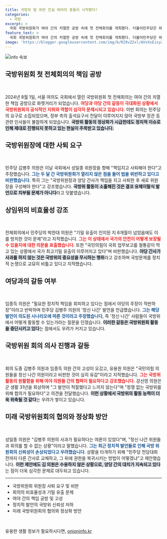 ```yaml
---
title: 국방위 법 위반 진실 여야의 충돌이 시작됐다!
categories:
  - 국방
excerpt: >
  국회 국방위원회가 여야 간의 치열한 공방 속에 첫 전체회의를 개최했다. 더불어민주당은 위원장 사퇴를 요구하며 책임을 따졌고, 국민의힘은 김병주 의원의 발언을 문제삼았다. 긴장감 넘치는 상황 속에서 과연 국회는 어떤 해결책을 찾아낼지 주목된다.
feature_text: >
  국회 국방위원회가 여야 간의 치열한 공방 속에 첫 전체회의를 개최했다. 더불어민주당은 위원장 사퇴를 요구하며 책임을 따졌고, 국민의힘은 김병주 의원의 발언을 문제삼았다. 긴장감 넘치는 상황 속에서 과연 국회는 어떤 해결책을 찾아낼지 주목된다.
image: 'https://blogger.googleusercontent.com/img/b/R29vZ2xl/AVvXsEixyZcFfHzMRdzZMjFBmAUKJYCLCGyLL1o632UiGVXcaFdKo_bkvkuCioo0uUKlGfBVcT3P84aROyZIXSBEx3Aw5nCQ3pTgDom1WDC4m8eifvWiAmWEEVb4x6G_l8C0QH225ldMjyaFvpxGEBGNO37VmDTDMHGhJPq73UglMfDca1-0aw/s1600/blogspot.png'
---
```


<p><img src="https://blogger.googleusercontent.com/img/b/R29vZ2xl/AVvXsEixyZcFfHzMRdzZMjFBmAUKJYCLCGyLL1o632UiGVXcaFdKo_bkvkuCioo0uUKlGfBVcT3P84aROyZIXSBEx3Aw5nCQ3pTgDom1WDC4m8eifvWiAmWEEVb4x6G_l8C0QH225ldMjyaFvpxGEBGNO37VmDTDMHGhJPq73UglMfDca1-0aw/s1600/blogspot.png" alt="info 속보" /></p>

<h2 data-ke-size="size26">국방위원회 첫 전체회의의 책임 공방</h2>

<p data-ke-size="size16">&nbsp;</p> 2024년 8월 1일, 서울 여의도 국회에서 열린 국방위원회 첫 전체회의는 여야 간의 치열한 책임 공방으로 화젯거리가 되었습니다. <b><span style="color: #ee2323;">여당과 야당 간의 갈등이 극대화된 상황에서 국방위원회의 공식적인 지위와 역할이 심각히 문제시되고 있습니다.</span></b> 이번 회의는 민주당의 요구로 소집되었으며, 정부 측의 출석요구서 전달이 이루어지지 않아 국방부 장관 등 관련 인사들이 불참하게 되었습니다. <b><span style="background-color: #21538527;">국방위 활동의 정상화가 시급한데도 정치적 이슈로 인해 제대로 진행되지 못하고 있는 현실이 주목받고 있습니다.</span></b>

<h2 data-ke-size="size26">국방위원장에 대한 사퇴 요구</h2>

<p data-ke-size="size16">&nbsp;</p> 민주당 김병주 의원은 이날 국회에서 성일종 위원장을 향해 "책임지고 사퇴해야 한다"고 주장했습니다. <b><span style="color: #1a5490;">그는 두 달 간 국방위원회가 열리지 않은 점을 들어 법을 위반하고 있다고 비판했습니다.</span></b> 특히 그는 "국방위원장과 양당 간사가 책임을 지고 사퇴한 후 새로 위원장을 구성해야 한다"고 강조했습니다. <b><span style="background-color: #21538527;">국방위 활동이 소홀해진 것은 결코 유체이탈식 발언으로 치부될 문제가 아니다</span></b>라고 덧붙였습니다. 

<h2 data-ke-size="size26">상임위의 비효율성 강조</h2>

<p data-ke-size="size16">&nbsp;</p> 전체회의에서 민주당의 박찬대 의원은 "기밀 유출이 인지된 지 6개월이 넘었음에도 이를 방치한 것이 문제"라고 지적했습니다. <b><span style="color: #ee2323;">그는 이 상태에서 국가의 안전이 어떻게 보장될 수 있을지에 대한 의문을 표출했습니다</span></b>. 또한 "국민의힘이 국회 업무보고를 철통같이 막고 있는 상황에서 국가 최고기밀 유출이 이루어지고 있다"며 비판했습니다. <b><span style="background-color: #21538527;">야당 간사가 사과를 하지 않는 것은 국방위의 중요성을 무시하는 행위</span></b>라고 강조하며 국방문제를 정치적 논쟁으로 교묘히 비틀고 있다고 지적했습니다.

<h2 data-ke-size="size26">여당과의 갈등 여부</h2>

<p data-ke-size="size16">&nbsp;</p> 임종득 의원은 "필요한 정치적 책임을 회피하고 있다는 점에서 야당의 주장이 적반하장"이라고 반박하며 민주당 김병주 의원의 '정신 나간' 발언을 언급했습니다. <b><span style="color: #1a5490;">그는 해당 발언이 의도된 시나리오에 따른 것이라고 주장했습니다</span></b>, 즉 '정신 나간' 사람들이 국방위에서 어떻게 활동할 수 있는가라는 질문을 던졌습니다. <b><span style="background-color: #21538527;">이러한 갈등은 국방위원회 활동을 중단시키고 있다</span></b>는 점에서도 우려가 커지고 있습니다.

<h2 data-ke-size="size26">국방위원 회의 의사 진행과 갈등</h2>

<p data-ke-size="size16">&nbsp;</p> 회의 도중 김병주 의원과 임종득 의원 간의 고성이 오갔고, 유용원 의원은 "국민의힘 의원들을 정신 나간 의원이라고 비판한 것이 심히 유감"이라고 지적했습니다. <b><span style="color: #ee2323;">그는 국방위 활동의 원활함을 위해 여야 의원들 간의 협력이 필요하다고 강조했습니다.</span></b> 강선영 의원은 군 생활 31년을 회상하며 "그 발언이 적절했다고 느끼지 않는다"며 "정쟁 없는 국방위를 위해 합의가 필요하다"고 의견을 전달했습니다. <b><span style="background-color: #21538527;">이런 상황에서 국방위의 활동 능력이 더욱 위축될 것 같다</span></b>는 우려가 쌓이고 있습니다.

<h2 data-ke-size="size26">미래 국방위원회의 협의와 정상화 방안</h2>

<p data-ke-size="size16">&nbsp;</p> 성일종 의원은 "김병주 의원의 사과가 필요하다는 여론이 있었다"며, "정신 나간 위원들과 회의를 할 수 없는 상황"이라고 말했습니다. <b><span style="color: #1a5490;">그는 최근 정치적 발언들로 인해 국방 위원회의 신뢰성이 손상되었다고 우려했습니다</span></b>. 상황을 타개하기 위해 "민주당 전당대회 전까지 다른 간사로 교체하고, 그 뒤에 권한을 복귀시키는 방법이 어떻겠냐"고 제안했습니다. <b><span style="background-color: #21538527;">이런 제안에도 김 의원은 수용하지 않은 상황으로, 양당 간의 대치가 지속되고 있다</span></b>는 점이 더욱 심각한 문제로 대두되고 있습니다.

<hr>



<ul>
<li>국방위원회 위원장 사퇴 요구 및 비판</li>
<li>회의의 비효율성과 기밀 유출 문제</li>
<li>여야 간의 책임 공방 및 고성</li>
<li>정치적 발언의 국방위 신뢰성 저하</li>
<li>미래 국방위원회의 협의와 정상화 방안</li>
</ul>


<p data-ke-size="size16">&nbsp;</p>
유용한 생활 정보가 필요하시다면, <a href="https://onioninfo.kr" rel="dofollow">onioninfo.kr</a>



